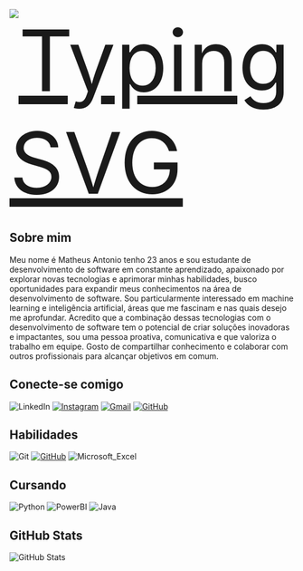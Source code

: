 <div style="display:flex; width: 100%; justify-content: flex-start">
  <a href="https://git.io/typing-svg">
 <p></p>
    <img src="https://readme-typing-svg.herokuapp.com/?center=true&vCenter=true&color=ffffff&lines=Olá,%20+Bem+vindo+ao+meu+perfil;Hello,%20+Welcome+to+my+profile!" alt="Typing SVG" style="font-size: 150px" >
  </a>
</div>

<h2>Sobre mim</h2> 
Meu nome é Matheus Antonio tenho 23 anos e sou estudante de desenvolvimento de software em constante aprendizado, apaixonado por explorar novas tecnologias e aprimorar minhas habilidades, busco oportunidades para expandir meus conhecimentos na área de desenvolvimento de software.
Sou particularmente interessado em machine learning e inteligência artificial, áreas que me fascinam e nas quais desejo me aprofundar. Acredito que a combinação dessas tecnologias com o desenvolvimento de software tem o potencial de criar soluções inovadoras e impactantes, sou uma pessoa proativa, comunicativa e que valoriza o trabalho em equipe. Gosto de compartilhar conhecimento e colaborar com outros profissionais para alcançar objetivos em comum.
<h2>Conecte-se comigo</h2> 

![LinkedIn](https://img.shields.io/badge/linkedin-%230077B5.svg?style=for-the-badge&logo=linkedin&logoColor=white)   [![Instagram](https://img.shields.io/badge/-Instagram-%23E4405F?style=for-the-badge&logo=instagram&logoColor=white)](https://www.instagram.com/tew.santos/) [![Gmail](https://img.shields.io/badge/Gmail-333333?style=for-the-badge&logo=gmail&logoColor=red)](mailto:matheus.antonio22123@gmail.com) [![GitHub](https://img.shields.io/badge/GitHub-100000?style=for-the-badge&logo=github&logoColor=blue)](https://github.com/Tew10)

<h2>Habilidades</h2> 

![Git](https://img.shields.io/badge/GIT-000?style=for-the-badge&logo=git&logoColor=red) [![GitHub](https://img.shields.io/badge/GitHub-100000?style=for-the-badge&logo=github&logoColor=blue)](https://github.com/Tew10
) ![Microsoft_Excel](https://img.shields.io/badge/Microsoft_Excel-217346?style=for-the-badge&logo=microsoft-excel&logoColor=white)

<h2>Cursando</h2>

![Python](https://img.shields.io/badge/python-3670A0?style=for-the-badge&logo=python&logoColor=ffdd54) ![PowerBI](https://img.shields.io/badge/PowerBI-F2C811?style=for-the-badge&logo=Power%20BI&logoColor=white) ![Java](https://img.shields.io/badge/java-%23ED8B00.svg?style=for-the-badge&logo=openjdk&logoColor=white)

<h2>GitHub Stats</h2>

![GitHub Stats](https://github-readme-stats.vercel.app/api?username=SEUUSERNAME&theme=transparent&bg_color=000&border_color=30A3DC&show_icons=true&icon_color=30A3DC&title_color=E94D5F&text_color=FFF)





